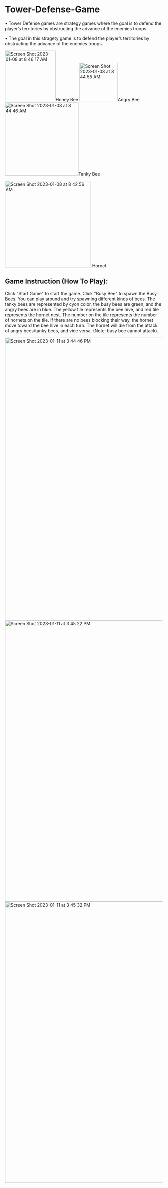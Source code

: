 # Tower-Defense-Game

• Tower Defense games are strategy games where the goal is to defend the player’s territories by obstructing the advance of the enemies troops.

• The goal in this stragety game is to defend the player’s territories by obstructing the advance of the enemies troops.


  
<img width="162" alt="Screen Shot 2023-01-08 at 8 46 17 AM" src="https://user-images.githubusercontent.com/96196349/211202174-b84f371d-4652-4d1b-9ea0-5b62434de582.png">Honey Bee
<img width="123" alt="Screen Shot 2023-01-08 at 8 44 55 AM" src="https://user-images.githubusercontent.com/96196349/211202175-4ef9055e-44e1-4c46-8881-acb8a33316fc.png">Angry Bee
<img width="235" alt="Screen Shot 2023-01-08 at 8 44 46 AM" src="https://user-images.githubusercontent.com/96196349/211202176-80253b8d-8e2b-40b8-8434-9ad78642ed6d.png">Tanky Bee



<img width="275" alt="Screen Shot 2023-01-08 at 8 42 56 AM" src="https://user-images.githubusercontent.com/96196349/211201897-d9689def-8fd5-457c-8f6d-4dd1a538d257.png"> Hornet


## Game Instruction (How To Play): 

Click "Start Game" to start the game. Click "Busy Bee" to spawn the Busy Bees. You can play around and try spawning different kinds of bees. The tanky bees are represented by cyon color, the busy bees are green, and the angry bees are in blue. The yellow tile represents the bee hive, and red tile represents the hornet nest. The number on the tile represents the number of hornets on the tile. If there are no bees blocking their way, the hornet move toward the bee hive in each turn. The hornet will die from the attack of angry bees/tanky bees, and vice versa. (Note: busy bee cannot attack).


<img width="901" alt="Screen Shot 2023-01-11 at 3 44 46 PM" src="https://user-images.githubusercontent.com/96196349/211920711-b694d82b-9bce-4d64-94b4-c3fd18a9d64e.png">


<img width="899" alt="Screen Shot 2023-01-11 at 3 45 22 PM" src="https://user-images.githubusercontent.com/96196349/211920742-8d852d7f-d53c-4ea0-ab7f-3bfdd064b387.png">


<img width="898" alt="Screen Shot 2023-01-11 at 3 45 32 PM" src="https://user-images.githubusercontent.com/96196349/211920768-9661b3d6-c2fd-4ffd-b7ea-d30ebcdd3f4c.png">
